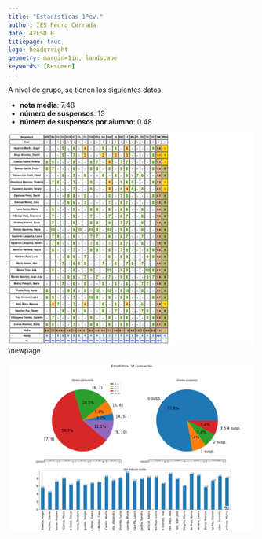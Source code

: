 ```yaml
---
title: "Estadísticas 1ªev." 
author: IES Pedro Cerrada
date: 4ºESO B
titlepage: true
logo: headerright
geometry: margin=1in, landscape
keywords: [Resumen]
...
```

A nivel de grupo, se tienen los siguientes datos: 
 
* **nota media**: 7.48 
* **número de suspensos**: 13 
* **número de suspensos por alumno**: 0.48 
  
 ![](actilla_1ev.png)\newpage
 
 ![](resumen_1ev.png) 
 
